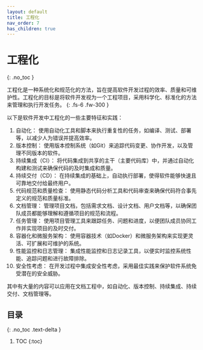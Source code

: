 ```yaml
---
layout: default
title: 工程化
nav_order: 7
has_children: true
---
```


# 工程化
{: .no_toc }

工程化是一种系统化和规范化的方法，旨在提高软件开发过程的效率、质量和可维护性。工程化的目标是将软件开发视为一个工程项目，采用科学化、标准化的方法来管理和执行开发任务。
{: .fs-6 .fw-300 }

以下是软件开发中工程化的一些主要特征和实践：

1. 自动化： 使用自动化工具和脚本来执行重复性的任务，如编译、测试、部署等，以减少人为错误并提高效率。
2. 版本控制： 使用版本控制系统（如Git）来追踪代码变更、协作开发，以及管理不同版本的软件。
3. 持续集成（CI）： 将代码集成到共享的主干（主要代码库）中，并通过自动化构建和测试来确保代码的及时集成和质量。
4. 持续交付（CD）： 在持续集成的基础上，自动执行部署，使得软件能够快速且可靠地交付给最终用户。
5. 代码规范和质量检查： 使用静态代码分析工具和代码审查来确保代码符合事先定义的规范和质量标准。
6. 文档管理： 管理项目文档，包括需求文档、设计文档、用户文档等，以确保团队成员都能够理解和遵循项目的规范和流程。
7. 任务管理： 使用项目管理工具来跟踪任务、问题和进度，以便团队成员协同工作并实现项目的及时交付。
8. 容器化和微服务架构： 使用容器技术（如Docker）和微服务架构来实现更灵活、可扩展和可维护的系统。
9. 性能监控和日志管理： 集成性能监控和日志记录工具，以便实时监控系统性能、追踪问题和进行故障排除。
10. 安全性考虑： 在开发过程中集成安全性考虑，采用最佳实践来保护软件系统免受潜在的安全威胁。
                       
其中有大量的内容可以应用在文档工程中，如自动化、版本控制、持续集成、持续交付、文档管理等。

## 目录
{: .no_toc .text-delta }

1. TOC
{:toc}
